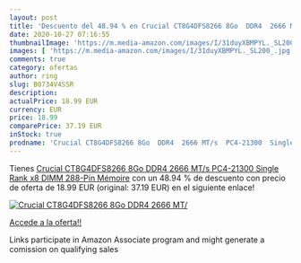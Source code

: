 ```yaml
---
layout: post
title: 'Descuento del 48.94 % en Crucial CT8G4DFS8266 8Go  DDR4  2666 MT/'
date: 2020-10-27 07:16:55
thumbnailImage: 'https://m.media-amazon.com/images/I/31duyXBMPYL._SL200_.jpg'
images: [ 'https://m.media-amazon.com/images/I/31duyXBMPYL._SL200_.jpg' ]
comments: true
category: ofertas
author: ring
slug: B0734V4SSR
description:
actualPrice: 18.99 EUR
currency: EUR
price: 18.99
comparePrice: 37.19 EUR
inStock: true
prodname: 'Crucial CT8G4DFS8266 8Go  DDR4  2666 MT/s  PC4-21300  Single Rank x8  DIMM  288-Pin  Mémoire'
---
```


Tienes [Crucial CT8G4DFS8266 8Go  DDR4  2666 MT/s  PC4-21300  Single Rank x8  DIMM  288-Pin  Mémoire](https://www.amazon.fr/dp/B0734V4SSR/?tag=tolees0d-21) con un 48.94 % de descuento con precio de oferta de 18.99 EUR (original: 37.19 EUR) en el siguiente enlace!

[![Crucial CT8G4DFS8266 8Go  DDR4  2666 MT/](https://m.media-amazon.com/images/I/31duyXBMPYL._SL200_.jpg)](https://www.amazon.fr/dp/B0734V4SSR/?tag=tolees0d-21)

[Accede a la oferta!!](https://www.amazon.fr/dp/B0734V4SSR/?tag=tolees0d-21)

Links participate in Amazon Associate program and might generate a comission on qualifying sales


